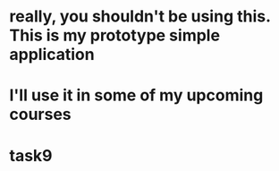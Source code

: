# really, you shouldn't be using this. This is my prototype simple application
# I'll use it in some of my upcoming courses
# task9
